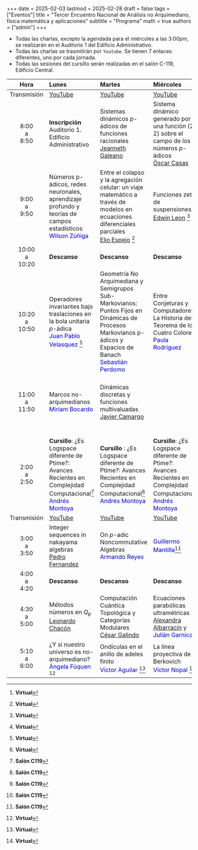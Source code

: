 +++
date      = 2025-02-03
lastmod   = 2025-02-28
draft     = false
tags      = ["Eventos"]
title     = "Tercer Encuentro Nacional de Análisis no Arquimediano, física matemática y aplicaciones"
subtitle  = "Programa"
math      = true
authors   = ["admin"]
+++

* Todas las charlas, excepto la agendada para el miércoles a las 3:00pm, se realizarán en el Auditorio 1 del Edificio Administrativo.
* Todas las charlas se trasmitirán por `Youtube`. Se tienen 7 enlaces diferentes, uno por cada jornada. 
* Todas las sesiones del cursillo serán realizadas en el salón C-119, Edificio Central.



Hora        |Lunes       | Martes      | Miércoles   | Jueves
:----------:|:------------|:------------|:------------|:------------
Transmisión| [YouTube](https://youtube.com/live/3hxfquvUxI0?feature=share)| [YouTube](https://youtube.com/live/H_WT3VBC1_8?feature=share)| [YouTube](https://youtube.com/live/UzXrU8h-gCk?feature=share)| [YouTube](https://youtube.com/live/5sbS7qZIws8?feature=share)
8:00<br>a<br> 8:50  | **Inscripción** <br> Auditorio 1. Edificio Administrativo| Sistemas dinámicos $p$-ádicos de funciones racionales <br> [Jeanneth Galeano](http://www.hermes.unal.edu.co/pages/Docentes/Docente.jsf?u=jgaleanop) | Sistema dinámico generado por una función $(2,2)$ sobre el campo de los números $p$-ádicos<br> [Óscar Casas](https://matematicas.netlify.app/authors/casas-o/)| Procesos de Feller en el anillo de adéles finitos <br> <font color="#0000cc">Samuel Estala</font>[^1]
9:00<br>a<br>9:50  | Números p-ádicos, redes neuronales, aprendizaje profundo y teorías de campos estadísticos <br> <font color="#0000cc">Wilson Zúñiga</font>| Entre el colapso y la agregación celular: un viaje matemático a través de modelos en ecuaciones diferenciales parciales <br>[Elio Espejo](https://research.nottingham.edu.cn/en/persons/elio-eduardo-espejo-arenas) [^1]| Funciones zeta de suspensiones <br> [Edwin Leon](https://riemann.unizar.es/~eleon/) [^1] | Integrating remote sensing and deep learning for cyanobacterial bloom monitoring <br> [Brian Zambrano](https://sites.google.com/ualberta.ca/ilmee/people/brian-zambrano) [^1]
10:00<br>a<br>10:20 | **Descanso**   |**Descanso**   |**Descanso**   | **Descanso**
10:20<br>a<br>10:50  | Operadores invariantes bajo traslaciones en la bola unitaria $p$-ádica <br> <font color="#0000cc">Juan Pablo Velasquez</font> [^1] | Geometría No Arquimediana y Semigrupos Sub-Markovianos: Puntos Fijos en Dinámicas de Procesos Markovianos p-ádicos y Espacios de Banach <br> <font color="#0000cc">Sebastián Perdomo</font>  | Entre Conjeturas y Computadores: La Historia del Teorema de los Cuatro Colores <br> <font color="#0000cc">Paula Rodríguez</font> | Oportunidades de estudios de doctorado en UTRGV <br> <font color="#0000cc">Wilson Zúñiga</font>
11:00<br>a<br>11:50  |  Marcos no-arquimedianos<br> <font color="#0000cc">Miriam Bocardo</font>| Dinámicas discretas y funciones multivaluadas<br> [Javier Camargo](https://profesores.uis.edu.co/javier-enrique-camargo-garcia-es/) |  | Solución de la ecuación pseudodiferencial de tipo Klein-Gordon $p$-ádica <br> [Ma. Luisa Mendoza](https://research.tec.mx/vivo-tec/display/PID_318191) [^1] 
||||
||||
||||
2:00 <br>a<br>2:50  | **Cursillo**: ¿Es Logspace diferente de Ptime?: Avances Recientes en Complejidad Computacional[^2] <br> <font color="#0000cc">Andrés Montoya</font>| **Cursillo** : ¿Es Logspace diferente de Ptime?: Avances Recientes en Complejidad Computacional[^2] <br> <font color="#0000cc">Andrés Montoya</font>| **Cursillo**: ¿Es Logspace diferente de Ptime?: Avances Recientes en Complejidad Computacional[^2] <br> <font color="#0000cc">Andrés Montoya</font>  | **Cursillo**: ¿Es Logspace diferente de Ptime?: Avances Recientes en Complejidad Computacional[^2] <br> <font color="#0000cc">Andrés Montoya</font>
Transmisión| [YouTube](https://youtube.com/live/MH2Sp7IZG0E?feature=share)| [YouTube](https://youtube.com/live/nyqMWN__mHA?feature=share)| [YouTube](https://youtube.com/live/TnLgnXCQoFI?feature=share)| 
3:00 <br>a<br> 3:50 | Integer sequences in nakayama algebras<br> [Pedro Fernandez](https://sites.google.com/view/pedrofernandofernandezespinosa/home) | On $p$-adic Noncommutative Algebras<br> <font color="#0000cc">Armando Reyes</font> |  <font color="#0000cc">Guillermo Mantilla</font>[^2] | **Cierre**
4:00 <br>a<br>4:20 | **Descanso**   |**Descanso**   |**Descanso** |
4:30<br>a<br>5:00 | Métodos números en $Q_p$ <br> [Leonardo Chacón](https://perfilesycapacidades.javeriana.edu.co/en/persons/leonardo.chacon)| Computación Cuántica Topológica y Categorías Modulares<br> [César Galindo](https://matematicas.uniandes.edu.co/es/profesores/cesar-neyit-galindo-martinez) | Ecuaciones parabólicas ultramétricas [Alexandra Albarracín](https://profesores.uis.edu.co/adriana-alexandra-albarracin-mantilla-es/) y <font color="#0000cc">Julián Garnica</font> | 
5:10<br>a<br>6:00 | ¿Y si nuestro universo es no-arquimediano? <br> <font color="#0000cc">Ángela Fúquen</font> [^1] |Ondículas en el anillo de adeles finito <br> <font color="#0000cc">Víctor Aguilar</font> [^1]| La línea proyectiva de Berkovich <br> <font color="#0000cc">Víctor Nopal</font> [^1] | 

[^1]: **Virtual**
[^2]: **Salón C119**







